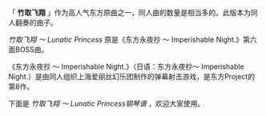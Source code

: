 

「 **竹取飞翔** 」作为高人气东方原曲之一，同人曲的数量是相当多的。此版本为同人翻奏的曲子。

_竹取飞翔 ～ Lunatic Princess_ 原是《东方永夜抄 ～ Imperishable Night.》第六面BOSS曲。

《东方永夜抄 ～ Imperishable Night.》（日语：东方永夜抄～ Imperishable
Night.）是由同人组织上海爱丽丝幻乐团制作的弹幕射击游戏，是东方Project的第8作。

下面是 _竹取飞翔 ～ Lunatic Princess钢琴谱_ ，欢迎大家使用。

